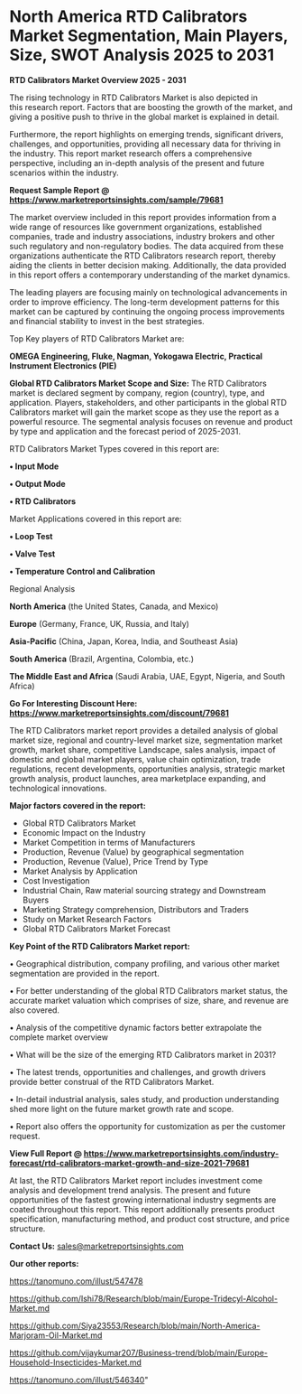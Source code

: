 # North America RTD Calibrators Market Segmentation, Main Players, Size, SWOT Analysis 2025 to 2031

<Strong> RTD Calibrators Market Overview 2025 - 2031</strong>

The rising technology in RTD Calibrators Market is also depicted in this research report. Factors that are boosting the growth of the market, and giving a positive push to thrive in the global market is explained in detail.

Furthermore, the report highlights on emerging trends, significant drivers, challenges, and opportunities, providing all necessary data for thriving in the industry. This report market research offers a comprehensive perspective, including an in-depth analysis of the present and future scenarios within the industry.

<strong>Request Sample Report @ <a href=https://www.marketreportsinsights.com/sample/79681>https://www.marketreportsinsights.com/sample/79681</a></strong>

The market overview included in this report provides information from a wide range of resources like government organizations, established companies, trade and industry associations, industry brokers and other such regulatory and non-regulatory bodies. The data acquired from these organizations authenticate the RTD Calibrators research report, thereby aiding the clients in better decision making. Additionally, the data provided in this report offers a contemporary understanding of the market dynamics.

The leading players are focusing mainly on technological advancements in order to improve efficiency. The long-term development patterns for this market can be captured by continuing the ongoing process improvements and financial stability to invest in the best strategies.

Top Key players of RTD Calibrators Market are:

<strong>OMEGA Engineering, Fluke, Nagman, Yokogawa Electric, Practical Instrument Electronics (PIE)</strong>

<strong><b>Global RTD Calibrators Market Scope and Size:</b></strong>
The RTD Calibrators market is declared segment by company, region (country), type, and application. Players, stakeholders, and other participants in the global RTD Calibrators market will gain the market scope as they use the report as a powerful resource. The segmental analysis focuses on revenue and product by type and application and the forecast period of 2025-2031.

RTD Calibrators Market Types covered in this report are:

<strong>• Input Mode

• Output Mode

• RTD Calibrators</strong>

Market Applications covered in this report are:

<strong>• Loop Test

• Valve Test

• Temperature Control and Calibration</strong> 

Regional Analysis

<strong>North America</strong> (the United States, Canada, and Mexico)

<strong>Europe</strong> (Germany, France, UK, Russia, and Italy)

<strong>Asia-Pacific</strong> (China, Japan, Korea, India, and Southeast Asia)

<strong>South America</strong> (Brazil, Argentina, Colombia, etc.)

<strong>The Middle East and Africa</strong> (Saudi Arabia, UAE, Egypt, Nigeria, and South Africa)

<strong>Go For Interesting Discount Here: <a href=https://www.marketreportsinsights.com/discount/79681>https://www.marketreportsinsights.com/discount/79681</a></strong>

The RTD Calibrators market report provides a detailed analysis of global market size, regional and country-level market size, segmentation market growth, market share, competitive Landscape, sales analysis, impact of domestic and global market players, value chain optimization, trade regulations, recent developments, opportunities analysis, strategic market growth analysis, product launches, area marketplace expanding, and technological innovations.

<strong><b>Major factors covered in the report:</b></strong>
<ul>
  <li>Global RTD Calibrators Market </li>
  <li>Economic Impact on the Industry</li>
  <li>Market Competition in terms of Manufacturers</li>
  <li>Production, Revenue (Value) by geographical segmentation</li>
  <li>Production, Revenue (Value), Price Trend by Type</li>
  <li>Market Analysis by Application</li>
  <li>Cost Investigation</li>
  <li>Industrial Chain, Raw material sourcing strategy and Downstream Buyers</li>
  <li>Marketing Strategy comprehension, Distributors and Traders</li>
  <li>Study on Market Research Factors</li>
  <li>Global RTD Calibrators Market Forecast</li>
</ul>

<strong><b>Key Point of the RTD Calibrators Market report:</b></strong>

• Geographical distribution, company profiling, and various other market segmentation are provided in the report.

• For better understanding of the global RTD Calibrators market status, the accurate market valuation which comprises of size, share, and revenue are also covered.

• Analysis of the competitive dynamic factors better extrapolate the complete market overview

• What will be the size of the emerging RTD Calibrators market in 2031?

• The latest trends, opportunities and challenges, and growth drivers provide better construal of the RTD Calibrators Market.

• In-detail industrial analysis, sales study, and production understanding shed more light on the future market growth rate and scope.

• Report also offers the opportunity for customization as per the customer request.

<strong><b>View Full Report @ <a href=https://www.marketreportsinsights.com/industry-forecast/rtd-calibrators-market-growth-and-size-2021-79681>https://www.marketreportsinsights.com/industry-forecast/rtd-calibrators-market-growth-and-size-2021-79681</a></b></strong>


At last, the RTD Calibrators Market report includes investment come analysis and development trend analysis. The present and future opportunities of the fastest growing international industry segments are coated throughout this report. This report additionally presents product specification, manufacturing method, and product cost structure, and price structure.

<strong>Contact Us:</strong>
sales@marketreportsinsights.com

<strong>Our other reports:</strong>

<a href=https://tanomuno.com/illust/547478>https://tanomuno.com/illust/547478</a>

<a href=https://github.com/Ishi78/Research/blob/main/Europe-Tridecyl-Alcohol-Market.md>https://github.com/Ishi78/Research/blob/main/Europe-Tridecyl-Alcohol-Market.md</a>

<a href=https://github.com/Siya23553/Research/blob/main/North-America-Marjoram-Oil-Market.md>https://github.com/Siya23553/Research/blob/main/North-America-Marjoram-Oil-Market.md</a>

<a href=https://github.com/vijaykumar207/Business-trend/blob/main/Europe-Household-Insecticides-Market.md>https://github.com/vijaykumar207/Business-trend/blob/main/Europe-Household-Insecticides-Market.md</a>

<a href=https://tanomuno.com/illust/546340>https://tanomuno.com/illust/546340</a>"
